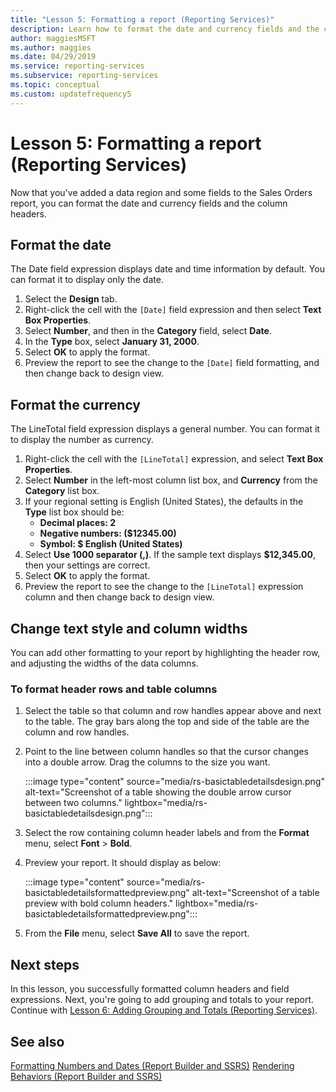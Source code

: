 ```yaml
---
title: "Lesson 5: Formatting a report (Reporting Services)"
description: Learn how to format the date and currency fields and the column headers after you've added a data region and some fields to the Sales Orders report.
author: maggiesMSFT
ms.author: maggies
ms.date: 04/29/2019
ms.service: reporting-services
ms.subservice: reporting-services
ms.topic: conceptual
ms.custom: updatefrequency5
---
```

# Lesson 5: Formatting a report (Reporting Services)

Now that you've added a data region and some fields to the Sales Orders report, you can format the date and currency fields and the column headers.

## <a name="bkmk_format_date"></a>Format the date

The Date field expression displays date and time information by default. You can format it to display only the date.

1. Select the **Design** tab.
2. Right-click the cell with the `[Date]` field expression and then select **Text Box Properties**.
3. Select **Number**, and then in the **Category** field, select **Date**.
4. In the **Type** box, select **January 31, 2000**.
5. Select **OK** to apply the format.
6. Preview the report to see the change to the `[Date]` field formatting, and then change back to design view.

## <a name="bkmk_format_currency"></a>Format the currency

The LineTotal field expression displays a general number. You can format it to display the number as currency.

1. Right-click the cell with the `[LineTotal]` expression, and select **Text Box Properties**.
2. Select **Number** in the left-most column list box, and **Currency** from the **Category** list box.
3. If your regional setting is English (United States), the defaults in the **Type** list box should be:
    - **Decimal places: 2**
    - **Negative numbers: ($12345.00)**
    - **Symbol: $ English (United States)**
4. Select **Use 1000 separator (,)**. If the sample text displays **$12,345.00**, then your settings are correct.
5. Select **OK** to apply the format.
6. Preview the report to see the change to the `[LineTotal]` expression column and then change back to design view.  

## <a name="bkmk_change_textstyle"></a>Change text style and column widths

You can add other formatting to your report by highlighting the header row, and adjusting the widths of the data columns.

### To format header rows and table columns

1. Select the table so that column and row handles appear above and next to the table. The gray bars along the top and side of the table are the column and row handles.

2. Point to the line between column handles so that the cursor changes into a double arrow. Drag the columns to the size you want.

    :::image type="content" source="media/rs-basictabledetailsdesign.png" alt-text="Screenshot of a table showing the double arrow cursor between two columns." lightbox="media/rs-basictabledetailsdesign.png":::

3. Select the row containing column header labels and from the **Format** menu, select **Font** > **Bold**.

4. Preview your report. It should display as below:

    :::image type="content" source="media/rs-basictabledetailsformattedpreview.png" alt-text="Screenshot of a table preview with bold column headers." lightbox="media/rs-basictabledetailsformattedpreview.png":::

5. From the **File** menu, select **Save All** to save the report.

## Next steps

In this lesson, you successfully formatted column headers and field expressions. Next, you're going to add grouping and totals to your report. Continue with [Lesson 6: Adding Grouping and Totals &#40;Reporting Services&#41;](lesson-6-adding-grouping-and-totals-reporting-services.md).

## See also

[Formatting Numbers and Dates &#40;Report Builder and SSRS&#41;](report-design/formatting-numbers-and-dates-report-builder-and-ssrs.md)
[Rendering Behaviors &#40;Report Builder  and SSRS&#41;](report-design/rendering-behaviors-report-builder-and-ssrs.md)
